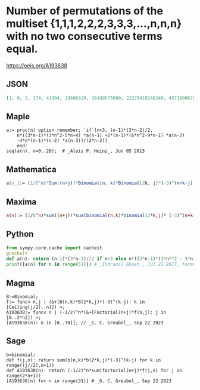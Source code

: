 # Number of permutations of the multiset \{1,1,1,2,2,2,3,3,3,\.\.\.,n,n,n\} with no two consecutive terms equal\.
https://oeis.org/A193638
## JSON
```JSON
[1, 0, 2, 174, 41304, 19606320, 16438575600, 22278418248240, 45718006789687680, 135143407245840698880, 553269523327347306412800, 3039044104423605600086688000, 21819823367694505460651694873600, 200345011881335747639978525387827200]
```
## Maple
```Maple
a:= proc(n) option remember; `if`(n<3, (n-1)*(3*n-2)/2,
    n*((3*n-1)*(3*n^2-5*n+4) *a(n-1) +2*(n-1)*(6*n^2-9*n-1) *a(n-2)
    -4*n*(n-1)*(n-2) *a(n-3))/(2*n-2))
    end:
seq(a(n), n=0..20);  # _Alois P. Heinz_, Jun 05 2013
```
## Mathematica
```Mathematica
a[n_]:= (1/6^n)*Sum[(n+j)!*Binomial[n, k]*Binomial[2k, j]*(-3)^(n+k-j), {j,0,2n}, {k, Ceiling[j/2], n}]; Table[a[n], {n, 0, 13}] (* _Jean-François Alcover_, Jul 22 2017, after _Tani Akinari_ *)
```
## Maxima
```Maxima
a(n):= (1/6^n)*sum((n+j)!*sum(binomial(n,k)*binomial(2*k,j)* (-3)^(n+k-j), k,ceiling(j/2),n), j,0,2*n); /* _Tani Akinari_, Sep 23 2012 */
```
## Python
```Python
from sympy.core.cache import cacheit
@cacheit
def a(n): return (n-1)*(3*n-2)//2 if n<3 else n*((3*n-1)*(3*n**2 - 5*n + 4)*a(n-1) + 2*(n-1)*(6*n**2 -9*n-1)*a(n-2) - 4*n*(n-1)*(n-2)*a(n- 3))//(2*n-2)
print([a(n) for n in range(51)]) # _Indranil Ghosh_, Jul 22 2017, formula after Maple code
```
## Magma
```Magma
B:=Binomial;
f:= func< n,j | (&+[B(n,k)*B(2*k,j)*(-3)^(k-j): k in [Ceiling(j/2)..n]]) >;
A193638:= func< n | (-1/2)^n*(&+[Factorial(n+j)*f(n,j): j in [0..2*n]]) >;
[A193638(n): n in [0..30]]; // _G. C. Greubel_, Sep 22 2023
```
## Sage
```Sage
b=binomial;
def f(j,n): return sum(b(n,k)*b(2*k,j)*(-3)^(k-j) for k in range((j//2),n+1))
def A193638(n): return (-1/2)^n*sum(factorial(n+j)*f(j,n) for j in range(2*n+1))
[A193638(n) for n in range(31)] # _G. C. Greubel_, Sep 22 2023
```
